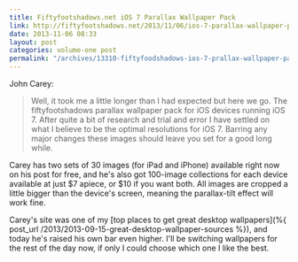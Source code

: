 ```yaml
---
title: Fiftyfootshadows.net iOS 7 Parallax Wallpaper Pack
link: http://fiftyfootshadows.net/2013/11/06/ios-7-parallax-wallpaper-pack/
date: 2013-11-06 08:33
layout: post
categories: volume-one post
permalink: "/archives/13310-fiftyfoodshadows-ios-7-prallax-wallpaper-pack.html"
---
```



John Carey:

> Well, it took me a little longer than I had expected but here we go. The fiftyfootshadows parallax wallpaper pack for iOS devices running iOS 7. After quite a bit of research and trial and error I have settled on what I believe to be the optimal resolutions for iOS 7. Barring any major changes these images should leave you set for a good long while.

Carey has two sets of 30 images (for iPad and iPhone) available right now on his post for free, and he's also got 100-image collections for each device available at just $7 apiece, or $10 if you want both. All images are cropped a little bigger than the device's screen, meaning the parallax-tilt effect will work fine.

Carey's site was one of my [top places to get great desktop wallpapers](%{ post_url /2013/2013-09-15-great-desktop-wallpaper-sources %}), and today he's raised his own bar even higher. I'll be switching wallpapers for the rest of the day now, if only I could choose which one I like the best.
